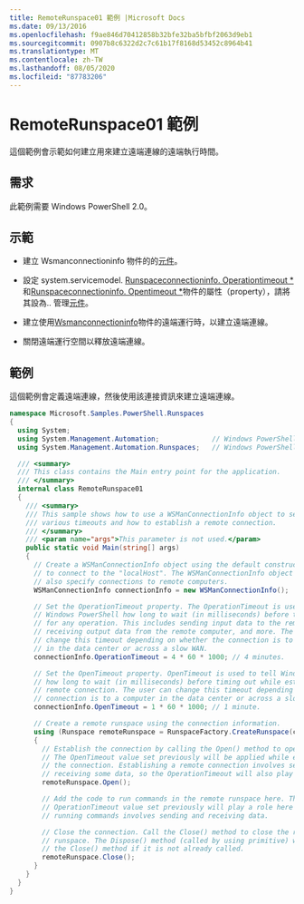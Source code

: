 ```yaml
---
title: RemoteRunspace01 範例 |Microsoft Docs
ms.date: 09/13/2016
ms.openlocfilehash: f9ae846d70412858b32bfe32ba5bfbf2063d9eb1
ms.sourcegitcommit: 0907b8c6322d2c7c61b17f8168d53452c8964b41
ms.translationtype: MT
ms.contentlocale: zh-TW
ms.lasthandoff: 08/05/2020
ms.locfileid: "87783206"
---
```

# <a name="remoterunspace01-sample"></a>RemoteRunspace01 範例

這個範例會示範如何建立用來建立遠端連線的遠端執行時間。

## <a name="requirements"></a>需求

 此範例需要 Windows PowerShell 2.0。

## <a name="demonstrates"></a>示範

- 建立 Wsmanconnectioninfo 物件的的[元件](/dotnet/api/System.Management.Automation.Runspaces.WSManConnectionInfo)。

- 設定 system.servicemodel. [Runspaceconnectioninfo. Operationtimeout *](/dotnet/api/System.Management.Automation.Runspaces.RunspaceConnectionInfo.OperationTimeout)和[Runspaceconnectioninfo. Opentimeout *](/dotnet/api/System.Management.Automation.Runspaces.RunspaceConnectionInfo.OpenTimeout)物件的屬性（property），請將其設為.. 管理[元件](/dotnet/api/System.Management.Automation.Runspaces.WSManConnectionInfo)。

- 建立使用[Wsmanconnectioninfo](/dotnet/api/System.Management.Automation.Runspaces.WSManConnectionInfo)物件的遠端運行時，以建立遠端連線。

- 關閉遠端運行空間以釋放遠端連線。

## <a name="example"></a>範例

這個範例會定義遠端連線，然後使用該連接資訊來建立遠端連線。

```csharp
namespace Microsoft.Samples.PowerShell.Runspaces
{
  using System;
  using System.Management.Automation;             // Windows PowerShell namespace.
  using System.Management.Automation.Runspaces;   // Windows PowerShell namespace.

  /// <summary>
  /// This class contains the Main entry point for the application.
  /// </summary>
  internal class RemoteRunspace01
  {
    /// <summary>
    /// This sample shows how to use a WSManConnectionInfo object to set
    /// various timeouts and how to establish a remote connection.
    /// </summary>
    /// <param name="args">This parameter is not used.</param>
    public static void Main(string[] args)
    {
      // Create a WSManConnectionInfo object using the default constructor
      // to connect to the "localHost". The WSManConnectionInfo object can
      // also specify connections to remote computers.
      WSManConnectionInfo connectionInfo = new WSManConnectionInfo();

      // Set the OperationTimeout property. The OperationTimeout is used to tell
      // Windows PowerShell how long to wait (in milliseconds) before timing out
      // for any operation. This includes sending input data to the remote computer,
      // receiving output data from the remote computer, and more. The user can
      // change this timeout depending on whether the connection is to a computer
      // in the data center or across a slow WAN.
      connectionInfo.OperationTimeout = 4 * 60 * 1000; // 4 minutes.

      // Set the OpenTimeout property. OpenTimeout is used to tell Windows PowerShell
      // how long to wait (in milliseconds) before timing out while establishing a
      // remote connection. The user can change this timeout depending on whether the
      // connection is to a computer in the data center or across a slow WAN.
      connectionInfo.OpenTimeout = 1 * 60 * 1000; // 1 minute.

      // Create a remote runspace using the connection information.
      using (Runspace remoteRunspace = RunspaceFactory.CreateRunspace(connectionInfo))
      {
        // Establish the connection by calling the Open() method to open the runspace.
        // The OpenTimeout value set previously will be applied while establishing
        // the connection. Establishing a remote connection involves sending and
        // receiving some data, so the OperationTimeout will also play a role in this process.
        remoteRunspace.Open();

        // Add the code to run commands in the remote runspace here. The
        // OperationTimeout value set previously will play a role here because
        // running commands involves sending and receiving data.

        // Close the connection. Call the Close() method to close the remote
        // runspace. The Dispose() method (called by using primitive) will call
        // the Close() method if it is not already called.
        remoteRunspace.Close();
      }
    }
  }
}
```
